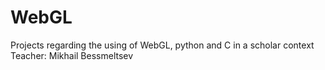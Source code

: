 # WebGL
Projects regarding the using of WebGL, python and C in a scholar context
Teacher: Mikhail Bessmeltsev
